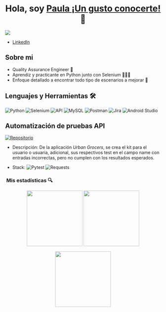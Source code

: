 <div align="center">
  <h1 align="center">Hola, soy <a href="https://www.linkedin.com/in/paula-salinas-qa-engineer">Paula ¡Un gusto conocerte!</a> 👋</h1>
</div>
<img src="https://i.imgur.com/af8Fc4K.png">

- [LinkedIn](www.linkedin.com/in/paula-salinas-qa-engineer)

## Sobre mi

- Quality Assurance Engineer 🐛
- Aprendiz y practicante en Python junto con Selenium 👩🏼‍💻
- Enfoque detallado a encontrar todo tipo de escenarios a mejorar 👀

## Lenguajes y Herramientas 🛠️

![Python](https://img.shields.io/badge/Python-3776AB?style=for-the-badge&logo=python&logoColor=white)
![Selenium](https://img.shields.io/badge/Selenium-43B02A?style=for-the-badge&logo=selenium&logoColor=white)
![API](https://img.shields.io/badge/API-0088CC?style=for-the-badge&logo=apachespark&logoColor=white)
![MySQL](https://img.shields.io/badge/MySQL-4479A1?style=for-the-badge&logo=mysql&logoColor=white)
![Postman](https://img.shields.io/badge/Postman-FF6C37?style=for-the-badge&logo=postman&logoColor=white)
![Jira](https://img.shields.io/badge/Jira-0052CC?style=for-the-badge&logo=jira&logoColor=white)
![Android Studio](https://img.shields.io/badge/Android_Studio-3DDC84?style=for-the-badge&logo=android-studio&logoColor=white)

## Automatización de pruebas API 

[![Repositorio](https://img.shields.io/badge/GitHub-qa--project--Urban--Grocers--app--es-181717?style=for-the-badge&logo=github&logoColor=white)](https://github.com/paulasalinas122-sudo/qa-project-Urban-Grocers-app-es)
- Descripción: De la aplicación *Urban Grocers*, se crea el kit para el usuario o usuaria, adicional, sus respectivos test en el campo name con entradas incorrectas, pero no cumplen con los resultados esperados.
  
- Stack:     ![Pytest](https://img.shields.io/badge/Pytest-3776AB?style=for-the-badge&logo=pytest&logoColor=white)
![Requests](https://img.shields.io/badge/Requests-20232A?style=for-the-badge&logo=python&logoColor=white)

### &nbsp;Mis estadísticas 🔍

<p align="center">
  <img height="180em" src="https://github-readme-stats.vercel.app/api?username=paulasalinas122-sudo&show_icons=true&theme=tokyonight&include_all_commits=true&count_private=true"/>
  <img height="180em" src="https://github-readme-stats.vercel.app/api/top-langs/?username=paulasalinas122-sudo&layout=compact&langs_count=8&theme=tokyonight"/>
</p>

<p align="center">
  <img height="180em" src="https://streak-stats.demolab.com?user=paulasalinas122-sudo&theme=tokyonight&date_format=M%20j%5B%2C%20Y%5D"/>
</p>




